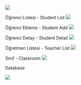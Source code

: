 ![](https://media-exp1.licdn.com/dms/image/C5112AQHGYJzod_s_ug/article-cover_image-shrink_600_2000/0?e=1597276800&v=beta&t=9yiNHxaP8ucS6hKn9U8hyib7Vg3IO-3wRHW8gTqK-_E)

Öğrenci Listesi - Student List
![](https://user-images.githubusercontent.com/30078377/84423053-982c5b80-ac26-11ea-9bc8-5fcbeb8bb414.jpg)

Öğrenci Ekleme - Student Add
![](https://user-images.githubusercontent.com/30078377/84423054-98c4f200-ac26-11ea-8fda-88f9465cdb92.jpg)

Öğrenci Detay - Student Detail
![](https://user-images.githubusercontent.com/30078377/84423055-995d8880-ac26-11ea-946f-e875f8429b42.jpg)

Öğretmen Listesi - Teacher List
![](https://user-images.githubusercontent.com/30078377/84423059-9a8eb580-ac26-11ea-8ede-8219df06e3df.jpg)

Sınıf - Classroom
![](https://user-images.githubusercontent.com/30078377/84423057-99f61f00-ac26-11ea-9616-6c8a15bee24c.jpg)


Database

![](https://user-images.githubusercontent.com/30078377/84421949-f3f5e500-ac24-11ea-977e-71dd0236676c.jpg)

